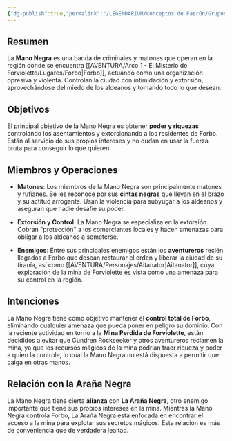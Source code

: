 ```yaml
---
{"dg-publish":true,"permalink":"/LEGENDARIUM/Conceptos de Faerûn/Grupos y asociaciones/La mano negra/"}
---
```


## Resumen

La **Mano Negra** es una banda de criminales y matones que operan en la región donde se encuentra [[AVENTURA/Arco 1 -  El Misterio de Forviolette/Lugares/Forbo\|Forbo]], actuando como una organización opresiva y violenta. Controlan la ciudad con intimidación y extorsión, aprovechándose del miedo de los aldeanos y tomando todo lo que desean.

## Objetivos

El principal objetivo de la Mano Negra es obtener **poder y riquezas** controlando los asentamientos y extorsionando a los residentes de Forbo. Están al servicio de sus propios intereses y no dudan en usar la fuerza bruta para conseguir lo que quieren.

## Miembros y Operaciones

- **Matones**: Los miembros de la Mano Negra son principalmente matones y rufianes. Se les reconoce por sus **cintas negras** que llevan en el brazo y su actitud arrogante. Usan la violencia para subyugar a los aldeanos y aseguran que nadie desafíe su poder.

- **Extorsión y Control**: La Mano Negra se especializa en la extorsión. Cobran "protección" a los comerciantes locales y hacen amenazas para obligar a los aldeanos a someterse.
   
- **Enemigos**: Entre sus principales enemigos están los **aventureros** recién llegados a Forbo que desean restaurar el orden y liberar la ciudad de su tiranía, así como [[AVENTURA/Personajes/Aitanator\|Aitanator]], cuya exploración de la mina de Forviolette es vista como una amenaza para su control en la región.

## Intenciones

La Mano Negra tiene como objetivo mantener el **control total de Forbo**, eliminando cualquier amenaza que pueda poner en peligro su dominio. Con la reciente actividad en torno a la **Mina Perdida de Forviolette**, están decididos a evitar que Gundren Rockseeker y otros aventureros reclamen la mina, ya que los recursos mágicos de la mina podrían traer riqueza y poder a quien la controle, lo cual la Mano Negra no está dispuesta a permitir que caiga en otras manos.

## Relación con la Araña Negra

La Mano Negra tiene cierta **alianza** con **La Araña Negra**, otro enemigo importante que tiene sus propios intereses en la mina. Mientras la Mano Negra controla Forbo, La Araña Negra está enfocada en encontrar el acceso a la mina para explotar sus secretos mágicos. Esta relación es más de conveniencia que de verdadera lealtad.